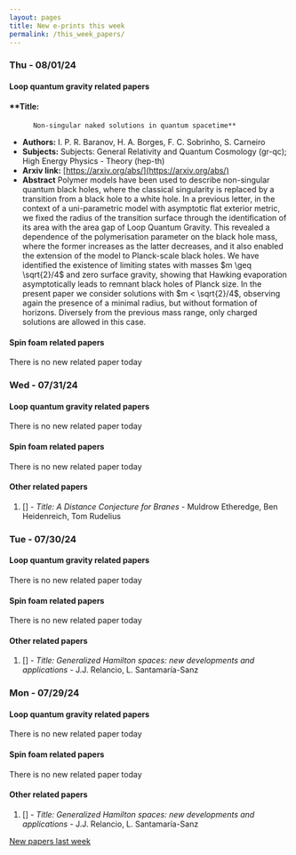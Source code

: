 ```yaml
---
layout: pages
title: New e-prints this week
permalink: /this_week_papers/
---
```




### Thu - 08/01/24

#### Loop quantum gravity related papers

#### **Title:
          Non-singular naked solutions in quantum spacetime**
 - **Authors:** I. P. R. Baranov, H. A. Borges, F. C. Sobrinho, S. Carneiro
 - **Subjects:** Subjects:
General Relativity and Quantum Cosmology (gr-qc); High Energy Physics - Theory (hep-th)
 - **Arxiv link:** [https://arxiv.org/abs/](https://arxiv.org/abs/)
 - **Abstract**
 Polymer models have been used to describe non-singular quantum black holes, where the classical singularity is replaced by a transition from a black hole to a white hole. In a previous letter, in the context of a uni-parametric model with asymptotic flat exterior metric, we fixed the radius of the transition surface through the identification of its area with the area gap of Loop Quantum Gravity. This revealed a dependence of the polymerisation parameter on the black hole mass, where the former increases as the latter decreases, and it also enabled the extension of the model to Planck-scale black holes. We have identified the existence of limiting states with masses $m \geq \sqrt{2}/4$ and zero surface gravity, showing that Hawking evaporation asymptotically leads to remnant black holes of Planck size. In the present paper we consider solutions with $m < \sqrt{2}/4$, observing again the presence of a minimal radius, but without formation of horizons. Diversely from the previous mass range, only charged solutions are allowed in this case. 

#### Spin foam related papers

There is no new related paper today 

### Wed - 07/31/24

#### Loop quantum gravity related papers

There is no new related paper today 

#### Spin foam related papers

There is no new related paper today 



#### Other related papers

1. [[]](https://arxiv.org/abs/) - *Title:
          A Distance Conjecture for Branes* - Muldrow Etheredge, Ben Heidenreich, Tom Rudelius



### Tue - 07/30/24

#### Loop quantum gravity related papers

There is no new related paper today 

#### Spin foam related papers

There is no new related paper today 



#### Other related papers

1. [[]](https://arxiv.org/abs/) - *Title:
          Generalized Hamilton spaces: new developments and applications* - J.J. Relancio, L. Santamaría-Sanz



### Mon - 07/29/24

#### Loop quantum gravity related papers

There is no new related paper today 

#### Spin foam related papers

There is no new related paper today 



#### Other related papers

1. [[]](https://arxiv.org/abs/) - *Title:
          Generalized Hamilton spaces: new developments and applications* - J.J. Relancio, L. Santamaría-Sanz






[New papers last week]({{site.url}}/archived/weekly/pre-prints/2024/07/29/archived_weekly_papers.html)